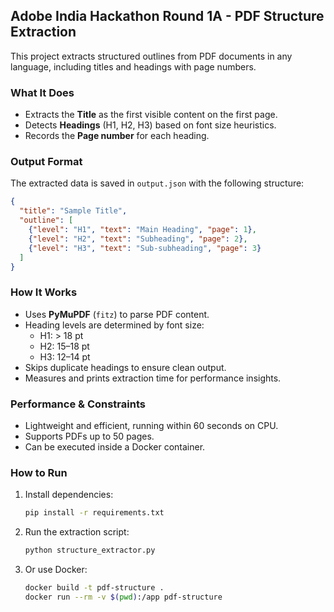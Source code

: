 ## Adobe India Hackathon Round 1A - PDF Structure Extraction

This project extracts structured outlines from PDF documents in any language, including titles and headings with page numbers.

### What It Does
- Extracts the **Title** as the first visible content on the first page.
- Detects **Headings** (H1, H2, H3) based on font size heuristics.
- Records the **Page number** for each heading.

### Output Format
The extracted data is saved in `output.json` with the following structure:
```json
{
  "title": "Sample Title",
  "outline": [
    {"level": "H1", "text": "Main Heading", "page": 1},
    {"level": "H2", "text": "Subheading", "page": 2},
    {"level": "H3", "text": "Sub-subheading", "page": 3}
  ]
}
```

### How It Works
- Uses **PyMuPDF** (`fitz`) to parse PDF content.
- Heading levels are determined by font size:
  - H1: > 18 pt
  - H2: 15–18 pt
  - H3: 12–14 pt
- Skips duplicate headings to ensure clean output.
- Measures and prints extraction time for performance insights.

### Performance & Constraints
- Lightweight and efficient, running within 60 seconds on CPU.
- Supports PDFs up to 50 pages.
- Can be executed inside a Docker container.

### How to Run
1. Install dependencies:
   ```bash
   pip install -r requirements.txt
   ```
2. Run the extraction script:
   ```bash
   python structure_extractor.py
   ```
3. Or use Docker:
   ```bash
   docker build -t pdf-structure .
   docker run --rm -v $(pwd):/app pdf-structure
   ```

